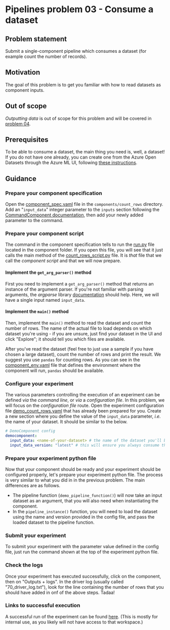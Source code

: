 # Pipelines problem 03 - Consume a dataset

## Problem statement
Submit a single-component pipeline which consumes a dataset (for example count the number of records).

## Motivation
The goal of this problem is to get you familiar with how to read datasets as component inputs.

## Out of scope
_Outputting data_ is out of scope for this problem and will be covered in [problem 04](./pipelines-04.md).

## Prerequisites
To be able to consume a dataset, the main thing you need is, well, a dataset! If you do not have one already, you can create one from the Azure Open Datasets through the Azure ML UI, following [these instructions](https://docs.microsoft.com/en-us/azure/open-datasets/how-to-create-azure-machine-learning-dataset-from-open-dataset#create-datasets-with-the-studio).

## Guidance

### Prepare your component specification
Open the [component_spec.yaml](../../shrike-examples/components/count_rows/component_spec.yaml) file in the `components/count_rows` directory. Add an "`input_data`" integer parameter to the `inputs` section following the [CommandComponent documentation](https://componentsdk.azurewebsites.net/components/command_component.html), then add your newly added parameter to the command.


### Prepare your component script
The command in the component specification tells to run the [run.py](../../shrike-examples/components/count_rows/run.py) file located in the component folder. If you open this file, you will see that it just calls the main method of the [count_rows_script.py](../../shrike-examples/contoso/count_rows_script.py) file. It is _that_ file that we call the _component script_ and that we will now prepare.

#### Implement the `get_arg_parser()` method
First you need to implement a `get_arg_parser()` method that returns an instance of the argument parser. If you're not familiar with parsing arguments, the _argparse_ library [documentation](https://docs.python.org/3/library/argparse.html) should help. Here, we will have a single input named `input_data`.

#### Implement the `main()` method
Then, implement the `main()` method to read the dataset and count the number of rows. The name of the actual file to load depends on which dataset you're using - if you are unsure, just find your dataset in the UI and click "Explore"; it should tell you which files are available. 

After you've read the dataset (feel free to just use a sample if you have chosen a large dataset), count the number of rows and print the result. We suggest you use `pandas` for counting rows. As you can see in the [component_env.yaml](../../shrike-examples/components/count_rows/component_env.yaml) file that defines the environment where the component will run, `pandas` should be available.

### Configure your experiment
The various parameters controlling the execution of an experiment can be defined _via_ the _command line_, or _via_ a _configuration file_. In this problem, we will focus on the _configuration file_ route.
Open the experiment configuration file [demo_count_rows.yaml](../../shrike-examples/pipelines/config/experiments/demo_count_rows.yaml) that has already been prepared for you. Create a new section where you define the value of the `input_data` parameter, _i.e._ the name of your dataset. It should be similar to the below.

```yaml
# DemoComponent config
democomponent:
  input_data: <name-of-your-dataset> # the name of the dataset you'll be working on, as seen in the UI
  input_data_version: "latest" # this will ensure you always consume the latest version of the dataset
```

### Prepare your experiment python file
Now that your component should be ready and your experiment should be configured properly, let's prepare your experiment python file. The process is very similar to what you did in in the previous problem. The main differences are as follows. 

- The pipeline function (`demo_pipeline_function()`) will now take an input dataset as an argument, that you will also need when instantiating the component.
- In the `pipeline_instance()` function, you will need to load the dataset using the name and version provided in the config file, and pass the loaded dataset to the pipeline function. 


### Submit your experiment

To submit your experiment with the parameter value defined in the config file, just run the command shown at the top of the experiment python file.

### Check the logs
Once your experiment has executed successfully, click on the component, then on "Outputs + logs". In the driver log (usually called "70_driver_log.txt"), look for the line containing the number of rows that you should have added in onf of the above steps. Tadaa!

### Links to successful execution
A successful run of the experiment can be found [here](https://ml.azure.com/runs/e50f9945-d9ec-417d-a593-0a4dbb6b7690?wsid=/subscriptions/48bbc269-ce89-4f6f-9a12-c6f91fcb772d/resourcegroups/aml1p-rg/workspaces/aml1p-ml-wus2&tid=72f988bf-86f1-41af-91ab-2d7cd011db47). (This is mostly for internal use, as you likely will not have access to that workspace.)